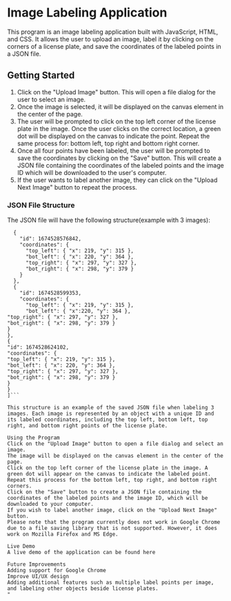 # Image Labeling Application

This program is an image labeling application built with JavaScript, HTML, and CSS. It allows the user to upload an image, label it by clicking on the corners of a license plate, and save the coordinates of the labeled points in a JSON file.

## Getting Started

1. Click on the "Upload Image" button. This will open a file dialog for the user to select an image.
2. Once the image is selected, it will be displayed on the canvas element in the center of the page.
3. The user will be prompted to click on the top left corner of the license plate in the image. Once the user clicks on the correct location, a green dot will be displayed on the canvas to indicate the point. Repeat the same process for: bottom left, top right and bottom right corner.
4. Once all four points have been labeled, the user will be prompted to save the coordinates by clicking on the "Save" button. This will create a JSON file containing the coordinates of the labeled points and the image ID which will be downloaded to the user's computer.
5. If the user wants to label another image, they can click on the "Upload Next Image" button to repeat the process.

### JSON File Structure

The JSON file will have the following structure(example with 3 images):

```[
  {
    "id": 1674528576842,
    "coordinates": {
      "top_left": { "x": 219, "y": 315 },
      "bot_left": { "x": 220, "y": 364 },
      "top_right": { "x": 297, "y": 327 },
      "bot_right": { "x": 298, "y": 379 }
    }
  },
  {
    "id": 1674528599353,
    "coordinates": {
      "top_left": { "x": 219, "y": 315 },
      "bot_left": { "x":220, "y": 364 },
"top_right": { "x": 297, "y": 327 },
"bot_right": { "x": 298, "y": 379 }
}
},
{
"id": 1674528624102,
"coordinates": {
"top_left": { "x": 219, "y": 315 },
"bot_left": { "x": 220, "y": 364 },
"top_right": { "x": 297, "y": 327 },
"bot_right": { "x": 298, "y": 379 }
}
}
]```

This structure is an example of the saved JSON file when labeling 3 images. Each image is represented by an object with a unique ID and its labeled coordinates, including the top left, bottom left, top right, and bottom right points of the license plate.

Using the Program
Click on the "Upload Image" button to open a file dialog and select an image.
The image will be displayed on the canvas element in the center of the page.
Click on the top left corner of the license plate in the image. A green dot will appear on the canvas to indicate the labeled point. Repeat this process for the bottom left, top right, and bottom right corners.
Click on the "Save" button to create a JSON file containing the coordinates of the labeled points and the image ID, which will be downloaded to your computer.
If you wish to label another image, click on the "Upload Next Image" button.
Please note that the program currently does not work in Google Chrome due to a file saving library that is not supported. However, it does work on Mozilla Firefox and MS Edge.

Live Demo
A live demo of the application can be found here

Future Improvements
Adding support for Google Chrome
Improve UI/UX design
Adding additional features such as multiple label points per image, and labeling other objects beside license plates.
"




